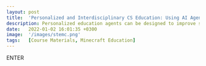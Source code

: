 ```yaml
---
layout: post
title:  'Personalized and Interdisciplinary CS Education: Using AI Agents with Gaming to Enhance Learning for Diverse Students'
description: Personalized education agents can be designed to improve students’ learning outcomes by identifying their strengths, weaknesses, personalities, and generating content to address their needs. Deployed in an educational version of Minecraft to teach computational and interdisciplinary thinking, agents connect concepts from lessons to “big picture” thinking by creating connections between STEM topics and interdisciplinary topics, such as the Language Arts. Agents will translate student progression and learning outcomes to teachers for their assessment of student progress.
date:   2022-01-02 16:01:35 +0300
image:  '/images/stemc.png'
tags:   [Course Materials, Minecraft Education]
---
```

ENTER
